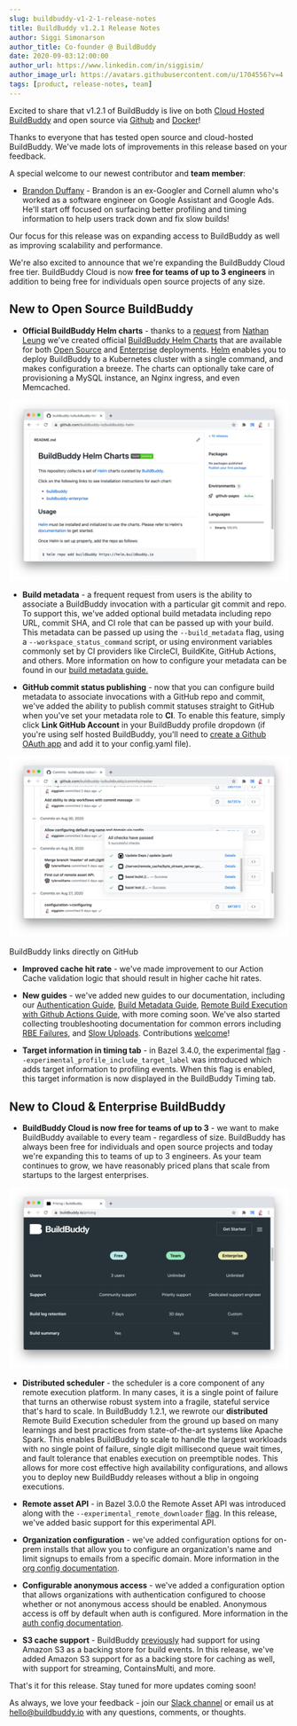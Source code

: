 ```yaml
---
slug: buildbuddy-v1-2-1-release-notes
title: BuildBuddy v1.2.1 Release Notes
author: Siggi Simonarson
author_title: Co-founder @ BuildBuddy
date: 2020-09-03:12:00:00
author_url: https://www.linkedin.com/in/siggisim/
author_image_url: https://avatars.githubusercontent.com/u/1704556?v=4
tags: [product, release-notes, team]
---
```


Excited to share that v1.2.1 of BuildBuddy is live on both [Cloud Hosted BuildBuddy](https://app.buildbuddy.io/) and open source via [Github](https://github.com/buildbuddy-io/buildbuddy) and [Docker](https://github.com/buildbuddy-io/buildbuddy/blob/master/docs/on-prem.md#docker-image)!

Thanks to everyone that has tested open source and cloud-hosted BuildBuddy. We've made lots of improvements in this release based on your feedback.

A special welcome to our newest contributor and **team member**:

- [Brandon Duffany](https://github.com/bduffany) - Brandon is an ex-Googler and Cornell alumn who's worked as a software engineer on Google Assistant and Google Ads. He'll start off focused on surfacing better profiling and timing information to help users track down and fix slow builds!

Our focus for this release was on expanding access to BuildBuddy as well as improving scalability and performance.

We're also excited to announce that we're expanding the BuildBuddy Cloud free tier. BuildBuddy Cloud is now **free for teams of up to 3 engineers** in addition to being free for individuals open source projects of any size.

<!-- truncate -->

## New to Open Source BuildBuddy

- **Official BuildBuddy Helm charts** - thanks to a [request](https://github.com/buildbuddy-io/buildbuddy/issues/35) from [Nathan Leung](https://github.com/nathanhleung) we've created official [BuildBuddy Helm Charts](https://github.com/buildbuddy-io/buildbuddy-helm) that are available for both [Open Source](https://github.com/buildbuddy-io/buildbuddy-helm/tree/master/charts/buildbuddy) and [Enterprise](https://github.com/buildbuddy-io/buildbuddy-helm/tree/master/charts/buildbuddy-enterprise) deployments. [Helm](https://helm.sh/) enables you to deploy BuildBuddy to a Kubernetes cluster with a single command, and makes configuration a breeze. The charts can optionally take care of provisioning a MySQL instance, an Nginx ingress, and even Memcached.

![](../static/img/blog/helm.png)

- **Build metadata** - a frequent request from users is the ability to associate a BuildBuddy invocation with a particular git commit and repo. To support this, we've added optional build metadata including repo URL, commit SHA, and CI role that can be passed up with your build. This metadata can be passed up using the `--build_metadata` flag, using a `--workspace_status_command` script, or using environment variables commonly set by CI providers like CircleCI, BuildKite, GitHub Actions, and others. More information on how to configure your metadata can be found in our [build metadata guide.](https://www.buildbuddy.io/docs/guide-metadata)

- **GitHub commit status publishing** - now that you can configure build metadata to associate invocations with a GitHub repo and commit, we've added the ability to publish commit statuses straight to GitHub when you've set your metadata role to **CI**. To enable this feature, simply click **Link GitHub Account** in your BuildBuddy profile dropdown (if you're using self hosted BuildBuddy, you'll need to [create a Github OAuth app](https://www.buildbuddy.io/docs/config-github) and add it to your config.yaml file).

![](../static/img/blog/commit-status.png)

BuildBuddy links directly on GitHub

- **Improved cache hit rate** - we've made improvement to our Action Cache validation logic that should result in higher cache hit rates.

- **New guides** - we've added new guides to our documentation, including our [Authentication Guide](https://www.buildbuddy.io/docs/guide-auth), [Build Metadata Guide](https://www.buildbuddy.io/docs/guide-metadata), [Remote Build Execution with Github Actions Guide](https://www.buildbuddy.io/docs/rbe-github-actions), with more coming soon. We've also started collecting troubleshooting documentation for common errors including [RBE Failures](https://www.buildbuddy.io/docs/troubleshooting-rbe), and [Slow Uploads](https://www.buildbuddy.io/docs/troubleshooting-slow-upload). Contributions [welcome](https://github.com/buildbuddy-io/buildbuddy/tree/master/docs)!

- **Target information in timing tab** - in Bazel 3.4.0, the experimental [flag](https://docs.bazel.build/versions/master/command-line-reference.html#flag--experimental_profile_include_target_label) `--experimental_profile_include_target_label` was introduced which adds target information to profiling events. When this flag is enabled, this target information is now displayed in the BuildBuddy Timing tab.

## New to Cloud & Enterprise BuildBuddy

- **BuildBuddy Cloud is now free for teams of up to 3** - we want to make BuildBuddy available to every team - regardless of size. BuildBuddy has always been free for individuals and open source projects and today we're expanding this to teams of up to 3 engineers. As your team continues to grow, we have reasonably priced plans that scale from startups to the largest enterprises.

![](../static/img/blog/pricing.png)

- **Distributed scheduler** - the scheduler is a core component of any remote execution platform. In many cases, it is a single point of failure that turns an otherwise robust system into a fragile, stateful service that's hard to scale. In BuildBuddy 1.2.1, we rewrote our **distributed** Remote Build Execution scheduler from the ground up based on many learnings and best practices from state-of-the-art systems like Apache Spark. This enables BuildBuddy to scale to handle the largest workloads with no single point of failure, single digit millisecond queue wait times, and fault tolerance that enables execution on preemptible nodes. This allows for more cost effective high availability configurations, and allows you to deploy new BuildBuddy releases without a blip in ongoing executions.

- **Remote asset API** - in Bazel 3.0.0 the Remote Asset API was introduced along with the `--experimental_remote_downloader` [flag](https://docs.bazel.build/versions/master/command-line-reference.html#flag--experimental_remote_downloader). In this release, we've added basic support for this experimental API.

- **Organization configuration** - we've added configuration options for on-prem installs that allow you to configure an organization's name and limit signups to emails from a specific domain. More information in the [org config documentation](https://www.buildbuddy.io/docs/config-org).

- **Configurable anonymous access** - we've added a configuration option that allows organizations with authentication configured to choose whether or not anonymous access should be enabled. Anonymous access is off by default when auth is configured. More information in the [auth config documentation](https://www.buildbuddy.io/docs/config-auth).

- **S3 cache support** - BuildBuddy [previously](https://github.com/buildbuddy-io/buildbuddy/pull/12) had support for using Amazon S3 as a backing store for build events. In this release, we've added Amazon S3 support for as a backing store for caching as well, with support for streaming, ContainsMulti, and more.

That's it for this release. Stay tuned for more updates coming soon!

As always, we love your feedback - join our [Slack channel](https://community.buildbuddy.io) or email us at <hello@buildbuddy.io> with any questions, comments, or thoughts.
